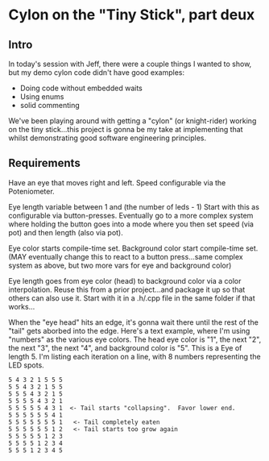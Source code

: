 # Cylon on the "Tiny Stick", part deux

## Intro

In today's session with Jeff, there were a couple things I wanted to show, but my demo cylon code didn't have good examples:
* Doing code without embedded waits
* Using enums
* solid commenting

We've been playing around with getting a "cylon" (or knight-rider) working on the tiny stick...this project is gonna be my take at implementing that whilst demonstrating good software engineering principles.

## Requirements
Have an eye that moves right and left.
Speed configurable via the Poteniometer.

Eye length variable between 1 and (the number of leds - 1)
Start with this as configurable via button-presses.
Eventually go to a more complex system where holding the button goes into a mode where you then set speed (via pot) and then length (also via pot).

Eye color starts compile-time set.
Background color start compile-time set. 
(MAY eventually change this to react to a button press...same complex system as above, but two more vars for eye and background color)

Eye length goes from eye color (head) to background color via a color interpolation.  Reuse this from a prior project...and package it up so that others can also use it.  Start with it in a .h/.cpp file in the same folder if that works...

When the "eye head" hits an edge, it's gonna wait there until the rest of the "tail" gets aborbed into the edge.  Here's a text example, where I'm using "numbers" as the various eye colors.  The head eye color is "1", the next "2", the next "3", the next "4", and background color is "5".  This is a Eye of length 5.  I'm listing each iteration on a line, with 8 numbers representing the LED spots.


```
5 4 3 2 1 5 5 5
5 5 4 3 2 1 5 5
5 5 5 4 3 2 1 5
5 5 5 5 4 3 2 1
5 5 5 5 5 4 3 1  <- Tail starts "collapsing".  Favor lower end.
5 5 5 5 5 5 4 1
5 5 5 5 5 5 5 1   <- Tail completely eaten
5 5 5 5 5 5 1 2   <- Tail starts too grow again
5 5 5 5 5 1 2 3
5 5 5 5 1 2 3 4
5 5 5 1 2 3 4 5
```



